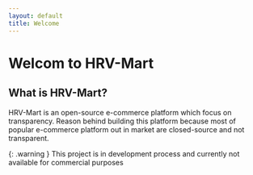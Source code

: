 ```yaml
---
layout: default
title: Welcome
---
```


# Welcom to HRV-Mart

## What is HRV-Mart?

HRV-Mart is an open-source e-commerce platform which focus on transparency.
Reason behind building this platform because most of popular e-commerce platform out in market are closed-source and not transparent.

{: .warning } This project is in development process and currently not available for commercial purposes
